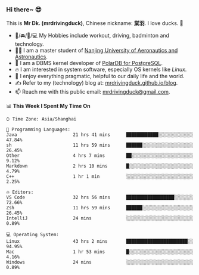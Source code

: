 ### Hi there~ 😎

This is **Mr Dk. (mrdrivingduck)**, Chinese nickname: **棠羽**. I love ducks. 🦆

- 💪/🚘/🏸/💻 My Hobbies include workout, driving, badminton and technology.
- 👨‍🎓 I am a master student of [Nanjing University of Aeronautics and Astronautics](https://en.wikipedia.org/wiki/Nanjing_University_of_Aeronautics_and_Astronautics).
- 🍊 I am a DBMS kernel developer of [PolarDB for PostgreSQL](https://github.com/ApsaraDB/PolarDB-for-PostgreSQL).
- 🔥 I am interested in system software, especially OS kernels like *Linux*.
- 🔧 I enjoy everything pragmatic, helpful to our daily life and the world.
- ✍ Refer to my (technology) blog at: [mrdrivingduck.github.io/blog](https://www.mrdrivingduck.cn/blog/#/).
- 📫 Reach me with this public email: [mrdrivingduck@gmail.com](mailto:mrdrivingduck@gmail.com).

<!--START_SECTION:waka-->
📊 **This Week I Spent My Time On** 

```text
⌚︎ Time Zone: Asia/Shanghai

💬 Programming Languages: 
Java                     21 hrs 41 mins      ████████████░░░░░░░░░░░░░   47.84% 
sh                       11 hrs 59 mins      ██████░░░░░░░░░░░░░░░░░░░   26.45% 
Other                    4 hrs 7 mins        ██░░░░░░░░░░░░░░░░░░░░░░░   9.12% 
Markdown                 2 hrs 10 mins       █░░░░░░░░░░░░░░░░░░░░░░░░   4.79% 
C++                      1 hr 1 min          ░░░░░░░░░░░░░░░░░░░░░░░░░   2.25%

🔥 Editors: 
VS Code                  32 hrs 56 mins      ██████████████████░░░░░░░   72.66% 
Zsh                      11 hrs 59 mins      ██████░░░░░░░░░░░░░░░░░░░   26.45% 
IntelliJ                 24 mins             ░░░░░░░░░░░░░░░░░░░░░░░░░   0.89%

💻 Operating System: 
Linux                    43 hrs 2 mins       ███████████████████████░░   94.95% 
Mac                      1 hr 53 mins        █░░░░░░░░░░░░░░░░░░░░░░░░   4.16% 
Windows                  24 mins             ░░░░░░░░░░░░░░░░░░░░░░░░░   0.89%

```


<!--END_SECTION:waka-->

<!-- ![Mr Dk.'s GitHub Stats](https://github-readme-stats.vercel.app/api?username=mrdrivingduck&count_private&show_icons=true&theme=buefy) -->

<!-- ![Most Used Languages](https://github-readme-stats.vercel.app/api/top-langs/?username=mrdrivingduck&exclude_repo=mips32-CPU,snort-tcp-socket&theme=buefy&layout=compact&langs_count=10) -->


<!--
**mrdrivingduck/mrdrivingduck** is a ✨ _special_ ✨ repository because its `README.md` (this file) appears on your GitHub profile.

Here are some ideas to get you started:

- 🔭 I’m currently working on ...
- 🌱 I’m currently learning ...
- 👯 I’m looking to collaborate on ...
- 🤔 I’m looking for help with ...
- 💬 Ask me about ...
- 📫 How to reach me: ...
- 😄 Pronouns: ...
- ⚡ Fun fact: ...
-->
